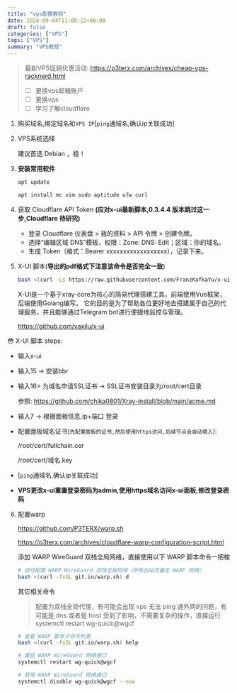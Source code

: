 ```yaml
---
title: "vps配置教程"
date: 2024-09-04T11:08:22+08:00
draft: false
categories: ["VPS"]
tags: ["VPS"]
summary: "VPS教程"
---
```


> 最新VPS促销优惠活动: https://p3terx.com/archives/cheap-vps-racknerd.html
>
> - [ ] 更换vps邮箱账户
> - [ ] 更换vps
> - [ ] 学习了解cloudflare

1. 购买域名,绑定域名和`VPS IP`[`ping`通域名,确认ip关联成功]

2. VPS系统选择

   建议首选 Debian ，稳！

3. **安装常用软件**

   ```bash
   apt update
   
   apt install mc vim sudo aptitude ufw curl
   ```

4. 获取 Cloudflare API Token **(应对x-ui最新脚本,0.3.4.4 版本跳过这一步,Cloudflare 待研究)**

   - 登录 Cloudflare 仪表盘 > 我的资料 > API 令牌 > 创建令牌。
   - 选择“编辑区域 DNS”模板，权限：Zone: DNS: Edit；区域：你的域名。
   - 生成 Token（格式：Bearer xxxxxxxxxxxxxxxxxx），记录下来。

5. X-UI 脚本(**导出的pdf格式下注意该命令是否完全一致**)

   ```bash
   bash <(curl -Ls https://raw.githubusercontent.com/FranzKafkaYu/x-ui/master/install.sh) 0.3.4.4
   ```

   X-UI是一个基于xray-core为核心的简易代理搭建工具，前端使用Vue框架，后端使用Golang编写。 它的目的是为了帮助各位更好地去搭建属于自己的代理服务，并且能够通过Telegram bot进行便捷地监控与管理。

   https://github.com/vaxilu/x-ui

   

:flushed: X-UI 脚本 steps:

- 输入x-ui

- 输入15 -> 安装bbr

- 输入16> 为域名申请SSL证书  ->  SSL证书安装目录为/root/cert目录

  参照:  https://github.com/chika0801/Xray-install/blob/main/acme.md

- 输入7 -> 根据面板信息,ip+端口 登录

- 配置面板域名证书(`先配置面板的证书,然后使用https访问,后续节点会自动填入`):

  /root/cert/fullchain.cer

  /root/cert/域名.key

- [`ping`通域名,确认ip关联成功]

- **VPS更改x-ui重置登录密码为admin,使用https域名访问x-ui面板,修改登录密码**

6. 配置warp

   https://github.com/P3TERX/warp.sh

   https://p3terx.com/archives/cloudflare-warp-configuration-script.html

   添加 WARP Wire­Guard 双栈全局网络，直接使用以下 WARP 脚本命令一把梭

   ```bash
   # 自动配置 WARP WireGuard 双栈全局网络（所有出站流量走 WARP 网络）
   bash <(curl -fsSL git.io/warp.sh) d
   ```

   其它相关命令

   > 配置为双栈全局代理，有可能会出现 vps 无法 ping 通外网的问题，有可能是 dns 或者是 host 受到了影响，不需要复杂的操作，直接运行
   > systemctl restart wg-quick@wgcf

   ```bash
   # 查看 WARP 脚本子命令列表
   bash <(curl -fsSL git.io/warp.sh) help
   
   # 重启 WARP WireGuard 网络接口
   systemctl restart wg-quick@wgcf
   
   # 禁用 WARP WireGuard 网络接口
   systemctl disable wg-quick@wgcf --now
   ```

   

